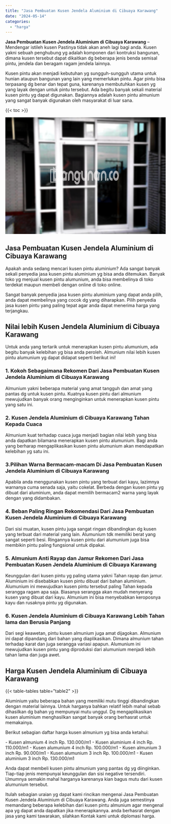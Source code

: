 ```yaml
---
title: "Jasa Pembuatan Kusen Jendela Aluminium di Cibuaya Karawang"
date: "2024-05-14"
categories: 
  - "harga"
---
```


**Jasa Pembuatan Kusen Jendela Aluminium di Cibuaya Karawang** – Mendengar istileh kusen Pastinya tidak akan aneh lagi bagi anda. Kusen yakni sebuah penghubung yg adalah komponen dari kontruksi bangunan, dimana kusen tersebut dapat dikaitkan dg beberapa jenis benda semisal pintu, jendela dan beragam ragam jendela lainnya.

Kusen pintu akan menjadi kebutuhan yg sungguh-sungguh utama untuk hunian ataupun bangunan yang lain yang memerlukan pintu. Agar pintu bisa terpasang dg benar dan tepat guna, karenanya membutuhkan kusen yg yang layak dengan untuk pintu tersebut. Ada begitu banyak sekali material kusen pintu yg dapat digunakan. Bagiannya adalah kusen pintu almunium yang sangat banyak digunakan oleh masyarakat di luar sana.

{{< toc >}}

![Jasa Pembuatan Kusen Jendela Aluminium di Cibuaya Karawang](/images/harga-kusen-jendela-alumunium-33.png)

## Jasa Pembuatan Kusen Jendela Aluminium di Cibuaya Karawang

Apakah anda sedang mencari kusen pintu aluminium? Ada sangat banyak sekali penyedia jasa kusen pintu aluminium yg bisa anda ditemukan. Banyak toko yg menjual kusen pintu alumunium, anda bisa membelinya di toko terdekat maupun membeli dengan online di toko online.

Sangat banyak penyedia jasa kusen pintu aluminium yang dapat anda pilih, anda dapat membelinya yang cocok dg yang diharapkan. Pilih penyedia jasa kusen pintu yang paling tepat agar anda dapat menerima harga yang terjangkau.

## Nilai lebih Kusen Jendela Aluminium di Cibuaya Karawang

Untuk anda yang tertarik untuk menerapkan kusen pintu alumunium, ada begitu banyak kelebihan yg bisa anda peroleh. Almunium nilai lebih kusen pintu alumunium yg dapat didapat seperti berikut ini!

### 1\. Kokoh Sebagaimana Rekomen Dari Jasa Pembuatan Kusen Jendela Aluminium di Cibuaya Karawang

Almunium yakni beberapa material yang amat tangguh dan amat yang pantas dg untuk kusen pintu. Kuatnya kusen pintu dari almunium mewujudkan banyak orang menginginkan untuk menerapkan kusen pintu yang satu ini.

### 2\. Kusen Jendela Aluminium di Cibuaya Karawang Tahan Kepada Cuaca

Almunium kuat terhadap cuaca juga menjadi bagian nilai lebih yang bisa anda dapatkan bilamana menerapkan kusen pintu alumunium. Bagi anda yang berharap mengaplikasikan kusen pintu alumunium akan mendapatkan kelebihan yg satu ini.

### 3.Pilihan Warna Bermacam-macam Di Jasa Pembuatan Kusen Jendela Aluminium di Cibuaya Karawang

Apabila anda menggunakan kusen pintu yang terbuat dari kayu, lazimnya warnanya cuma senada saja, yaitu cokelat. Berbeda dengan kusen pintu yg dibuat dari aluminium, anda dapat memilih bermacam2 warna yang layak dengan yang didambakan.

### 4\. Beban Paling Ringan Rekomendasi Dari Jasa Pembuatan Kusen Jendela Aluminium di Cibuaya Karawang

Dari sisi muatan, kusen pintu juga sangat ringan dibandingkan dg kusen yang terbuat dari material yang lain. Alumunium tdk memiliki berat yang sangat seperti besi. Ringannya kusen pintu dari alumunium juga bisa membikin pintu paling fungsional untuk dipakai.

### 5\. Almunium Anti Rayap dan Jamur Rekomen Dari Jasa Pembuatan Kusen Jendela Aluminium di Cibuaya Karawang

Keunggulan dari kusen pintu yg paling utama yakni Tahan rayap dan jamur. Aluminium ini disebabkan kusen pintu dibuat dari bahan aluminium. Alumunium ini mewujudkan kusen pintu tersebut paling Tahan kepada serangga ragam apa saja. Biasanya serangga akan mudah menyerang kusen yang dibuat dari kayu. Almunium ini bisa menyebabkan keroposnya kayu dan rusaknya pintu yg digunakan.

### 6\. Kusen Jendela Aluminium di Cibuaya Karawang Lebih Tahan lama dan Berusia Panjang

Dari segi keawetan, pintu kusen almunium juga amat dijagokan. Almunium ini dapat dipandang dari bahan yang diaplikasikan. Dimana almunium tahan terhadap karat dan juga serangga variasi apapun. Alumunium ini mewujudkan kusen pintu yang diproduksi dari alumunium menjadi lebih tahan lama dan juga awet.

## Harga Kusen Jendela Aluminium di Cibuaya Karawang

{{< table-tables table="table2" >}}

Aluminium yaitu beberapa bahan yang memiliki mutu tinggi dibandingkan dengan material lainnya. Untuk harganya bahkan relatif lebih mahal sebab dihasilkan dg bahan yg mempunyai mutu unggul. Dg mengaplikasikan kusen aluminium menghasilkan sangat banyak orang berhasrat untuk memakainya.

Berikut sebagian daftar harga kusen almunium yg bisa anda ketahui:

\- Kusen almunium 4 inch Rp. 130.000/m1 - Kusen aluminium 4 inch Rp. 110.000/m1 - Kusen alumunium 4 inch Rp. 100.000/m1 - Kusen almunium 3 inch Rp. 90.000/m1 - Kusen alumunium 3 inch Rp. 100.000/m1 - Kusen aluminium 3 inch Rp. 130.000/m1

Anda dapat membeli kusen pintu almunium yang pantas dg yg diinginkan. Tiap-tiap jenis mempunyai keunggulan dan sisi negative tersendiri. Umumnya semakin mahal harganya karenanya kian bagus mutu dari kusen alumunium tersebut.

Itulah sebagian uraian yg dapat kami rincikan mengenai Jasa Pembuatan Kusen Jendela Aluminium di Cibuaya Karawang. Anda juga semestinya memandang beberapa kelebihan dari kusen pintu almunium agar mengenal apa yg dapat anda dapatkan jika menerapkannya. anda berhasrat dengan jasa yang kami tawarakan, silahkan Kontak kami untuk diplomasi harga.
